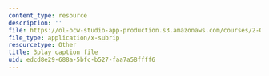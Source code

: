 ```yaml
---
content_type: resource
description: ''
file: https://ol-ocw-studio-app-production.s3.amazonaws.com/courses/2-003sc-engineering-dynamics-fall-2011/edcd8e29688a5bfcb527faa7a58ffff6_p9DHjoLS3GA.vtt
file_type: application/x-subrip
resourcetype: Other
title: 3play caption file
uid: edcd8e29-688a-5bfc-b527-faa7a58ffff6
---
```

